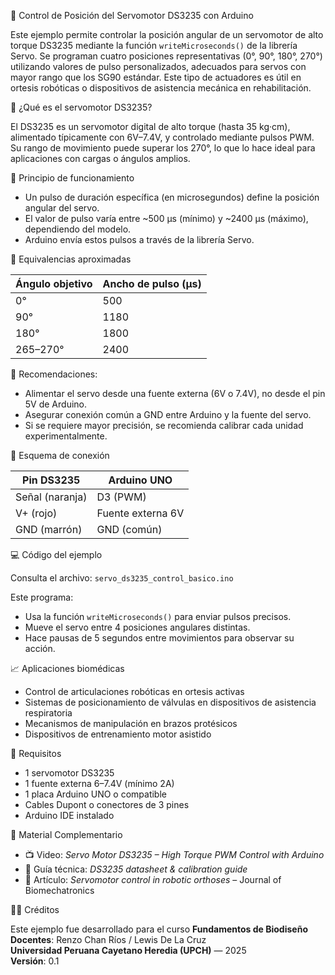 📘 Control de Posición del Servomotor DS3235 con Arduino

Este ejemplo permite controlar la posición angular de un servomotor de alto torque DS3235 mediante la función `writeMicroseconds()` de la librería Servo. Se programan cuatro posiciones representativas (0°, 90°, 180°, 270°) utilizando valores de pulso personalizados, adecuados para servos con mayor rango que los SG90 estándar. Este tipo de actuadores es útil en ortesis robóticas o dispositivos de asistencia mecánica en rehabilitación.

🔧 ¿Qué es el servomotor DS3235?

El DS3235 es un servomotor digital de alto torque (hasta 35 kg·cm), alimentado típicamente con 6V–7.4V, y controlado mediante pulsos PWM. Su rango de movimiento puede superar los 270°, lo que lo hace ideal para aplicaciones con cargas o ángulos amplios.

🔬 Principio de funcionamiento

- Un pulso de duración específica (en microsegundos) define la posición angular del servo.
- El valor de pulso varía entre ~500 µs (mínimo) y ~2400 µs (máximo), dependiendo del modelo.
- Arduino envía estos pulsos a través de la librería Servo.

📐 Equivalencias aproximadas

| Ángulo objetivo | Ancho de pulso (µs) |
|------------------|----------------------|
| 0°               | 500                  |
| 90°              | 1180                 |
| 180°             | 1800                 |
| 265–270°         | 2400                 |

📍 Recomendaciones:

- Alimentar el servo desde una fuente externa (6V o 7.4V), no desde el pin 5V de Arduino.
- Asegurar conexión común a GND entre Arduino y la fuente del servo.
- Si se requiere mayor precisión, se recomienda calibrar cada unidad experimentalmente.

🔌 Esquema de conexión

| Pin DS3235      | Arduino UNO       |
|------------------|-------------------|
| Señal (naranja)  | D3 (PWM)          |
| V+ (rojo)        | Fuente externa 6V |
| GND (marrón)     | GND (común)       |

💻 Código del ejemplo

Consulta el archivo: `servo_ds3235_control_basico.ino`

Este programa:

- Usa la función `writeMicroseconds()` para enviar pulsos precisos.
- Mueve el servo entre 4 posiciones angulares distintas.
- Hace pausas de 5 segundos entre movimientos para observar su acción.

📈 Aplicaciones biomédicas

- Control de articulaciones robóticas en ortesis activas
- Sistemas de posicionamiento de válvulas en dispositivos de asistencia respiratoria
- Mecanismos de manipulación en brazos protésicos
- Dispositivos de entrenamiento motor asistido

📎 Requisitos

- 1 servomotor DS3235
- 1 fuente externa 6–7.4V (mínimo 2A)
- 1 placa Arduino UNO o compatible
- Cables Dupont o conectores de 3 pines
- Arduino IDE instalado

🎥 Material Complementario

- 📺 Video: *Servo Motor DS3235 – High Torque PWM Control with Arduino*
- 📄 Guía técnica: *DS3235 datasheet & calibration guide*
- 📘 Artículo: *Servomotor control in robotic orthoses* – Journal of Biomechatronics

🧑‍🏫 Créditos

Este ejemplo fue desarrollado para el curso **Fundamentos de Biodiseño**  
**Docentes**: Renzo Chan Ríos / Lewis De La Cruz  
**Universidad Peruana Cayetano Heredia (UPCH)** — 2025  
**Versión**: 0.1


